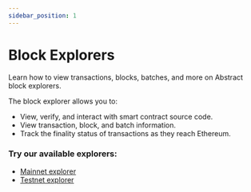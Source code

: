 ```yaml
---
sidebar_position: 1
---
```


# Block Explorers

Learn how to view transactions, blocks, batches, and more on Abstract block explorers.

The block explorer allows you to:

- View, verify, and interact with smart contract source code.
- View transaction, block, and batch information.
- Track the finality status of transactions as they reach Ethereum.


### Try our available explorers:

- [Mainnet explorer](https://mainnet.example.com)
- [Testnet explorer](https://testnet.example.com)



